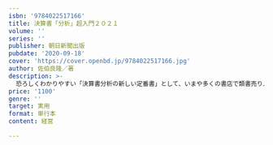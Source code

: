 ```yaml
---
isbn: '9784022517166'
title: 決算書「分析」超入門２０２１
volume: ''
series: ''
publisher: 朝日新聞出版
pubdate: '2020-09-18'
cover: 'https://cover.openbd.jp/9784022517166.jpg'
author: 佐伯良隆／著
description: >-
  恐ろしくわかりやすい「決算書分析の新しい定番書」として、いまや多くの書店で類書売り上げNo.1の2021年版。ハーバード大学経営大学院修了(MBA)で、10万部突破の『知識ゼロでも２時間で決算書が読めるようになる！』の著者があみだした、決算書を人の体にたとえる「最強・佐伯メソッド」をさらに進化。今年も、ソフトバンクグループ、JAL、日産、Netflix、ワークマン、ペッパーフードサービスなど、話題の企業を取り上げ、決算書を鋭く分析。コロナの影響も出始めた、新たな決算書の見方はこれでわかる！
price: '1100'
genre: ''
target: 実用
format: 単行本
content: 経営

---
```

